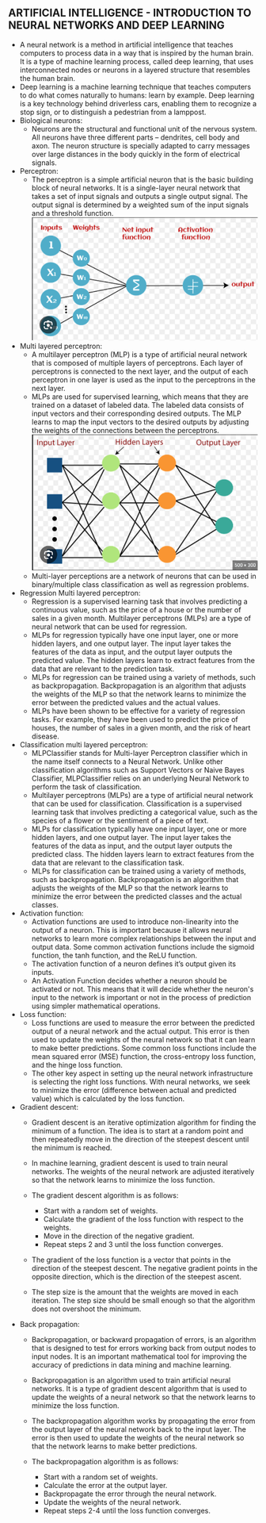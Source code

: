 ## ARTIFICIAL INTELLIGENCE - INTRODUCTION TO NEURAL NETWORKS AND DEEP LEARNING
- A neural network is a method in artificial intelligence that teaches computers to process data in a way that is inspired by the human brain. It is a type of machine learning process, called deep learning, that uses interconnected nodes or neurons in a layered structure that resembles the human brain.
- Deep learning is a machine learning technique that teaches computers to do what comes naturally to humans: learn by example. Deep learning is a key technology behind driverless cars, enabling them to recognize a stop sign, or to distinguish a pedestrian from a lamppost.
- Biological neurons:
    - Neurons are the structural and functional unit of the nervous system. All neurons have three different parts – dendrites, cell body and axon. The neuron structure is specially adapted to carry messages over large distances in the body quickly in the form of electrical signals.
- Perceptron:
    - The perceptron is a simple artificial neuron that is the basic building block of neural networks. It is a single-layer neural network that takes a set of input signals and outputs a single output signal. The output signal is determined by a weighted sum of the input signals and a threshold function.  
    ![Alt text](image-15.png)
- Multi layered perceptron:
    - A multilayer perceptron (MLP) is a type of artificial neural network that is composed of multiple layers of perceptrons. Each layer of perceptrons is connected to the next layer, and the output of each perceptron in one layer is used as the input to the perceptrons in the next layer.
    - MLPs are used for supervised learning, which means that they are trained on a dataset of labeled data. The labeled data consists of input vectors and their corresponding desired outputs. The MLP learns to map the input vectors to the desired outputs by adjusting the weights of the connections between the perceptrons.
    ![Alt text](image-16.png)
    - Multi-layer perceptions are a network of neurons that can be used in binary/multiple class classification as well as regression problems.
- Regression Multi layered perceptron:
    - Regression is a supervised learning task that involves predicting a continuous value, such as the price of a house or the number of sales in a given month. Multilayer perceptrons (MLPs) are a type of neural network that can be used for regression.
    - MLPs for regression typically have one input layer, one or more hidden layers, and one output layer. The input layer takes the features of the data as input, and the output layer outputs the predicted value. The hidden layers learn to extract features from the data that are relevant to the prediction task.
    - MLPs for regression can be trained using a variety of methods, such as backpropagation. Backpropagation is an algorithm that adjusts the weights of the MLP so that the network learns to minimize the error between the predicted values and the actual values.
    - MLPs have been shown to be effective for a variety of regression tasks. For example, they have been used to predict the price of houses, the number of sales in a given month, and the risk of heart disease.
- Classification multi layered perceptron:
    - MLPClassifier stands for Multi-layer Perceptron classifier which in the name itself connects to a Neural Network. Unlike other classification algorithms such as Support Vectors or Naive Bayes Classifier, MLPClassifier relies on an underlying Neural Network to perform the task of classification.
    - Multilayer perceptrons (MLPs) are a type of artificial neural network that can be used for classification. Classification is a supervised learning task that involves predicting a categorical value, such as the species of a flower or the sentiment of a piece of text.
    - MLPs for classification typically have one input layer, one or more hidden layers, and one output layer. The input layer takes the features of the data as input, and the output layer outputs the predicted class. The hidden layers learn to extract features from the data that are relevant to the classification task.
    - MLPs for classification can be trained using a variety of methods, such as backpropagation. Backpropagation is an algorithm that adjusts the weights of the MLP so that the network learns to minimize the error between the predicted classes and the actual classes.
- Activation function:
    - Activation functions are used to introduce non-linearity into the output of a neuron. This is important because it allows neural networks to learn more complex relationships between the input and output data. Some common activation functions include the sigmoid function, the tanh function, and the ReLU function.
    - The activation function of a neuron defines it’s output given its inputs.
    - An Activation Function decides whether a neuron should be activated or not. This means that it will decide whether the neuron's input to the network is important or not in the process of prediction using simpler mathematical operations.
- Loss function:
    - Loss functions are used to measure the error between the predicted output of a neural network and the actual output. This error is then used to update the weights of the neural network so that it can learn to make better predictions. Some common loss functions include the mean squared error (MSE) function, the cross-entropy loss function, and the hinge loss function.
    - The other key aspect in setting up the neural network infrastructure is selecting the right loss functions. With neural networks, we seek to minimize the error (difference between actual and predicted value) which is calculated by the loss function.
- Gradient descent:
    - Gradient descent is an iterative optimization algorithm for finding the minimum of a function. The idea is to start at a random point and then repeatedly move in the direction of the steepest descent until the minimum is reached.
    - In machine learning, gradient descent is used to train neural networks. The weights of the neural network are adjusted iteratively so that the network learns to minimize the loss function.

    - The gradient descent algorithm is as follows:

        - Start with a random set of weights.
        - Calculate the gradient of the loss function with respect to the weights.
        - Move in the direction of the negative gradient.
        - Repeat steps 2 and 3 until the loss function converges.
    - The gradient of the loss function is a vector that points in the direction of the steepest descent. The negative gradient points in the opposite direction, which is the direction of the steepest ascent.
    - The step size is the amount that the weights are moved in each iteration. The step size should be small enough so that the algorithm does not overshoot the minimum.
- Back propagation:
    - Backpropagation, or backward propagation of errors, is an algorithm that is designed to test for errors working back from output nodes to input nodes. It is an important mathematical tool for improving the accuracy of predictions in data mining and machine learning.
    - Backpropagation is an algorithm used to train artificial neural networks. It is a type of gradient descent algorithm that is used to update the weights of a neural network so that the network learns to minimize the loss function.
    - The backpropagation algorithm works by propagating the error from the output layer of the neural network back to the input layer. The error is then used to update the weights of the neural network so that the network learns to make better predictions.

    - The backpropagation algorithm is as follows:

        - Start with a random set of weights.
        - Calculate the error at the output layer.
        - Backpropagate the error through the neural network.
        - Update the weights of the neural network.
        - Repeat steps 2-4 until the loss function converges.